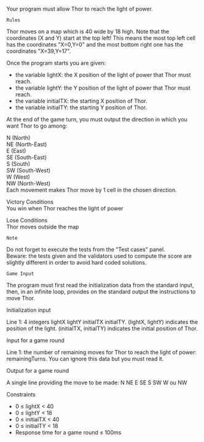 Your program must allow Thor to reach the light of power.
 	
 	Rules

Thor moves on a map which is 40 wide by 18 high. Note that the coordinates (X and Y) start at the top left! This means the most top left cell has the coordinates "X=0,Y=0" and the most bottom right one has the coordinates "X=39,Y=17".

Once the program starts you are given:
* the variable lightX: the X position of the light of power that Thor must reach.
* the variable lightY: the Y position of the light of power that Thor must reach.
* the variable initialTX: the starting X position of Thor.
* the variable initialTY: the starting Y position of Thor.

At the end of the game turn, you must output the direction in which you want Thor to go among:
	
N (North)<br>
NE (North-East)<br>
E (East)<br>
SE (South-East)<br>
S (South)<br>
SW (South-West)<br>
W (West)<br>
NW (North-West)<br>
Each movement makes Thor move by 1 cell in the chosen direction.
 
 
Victory Conditions<br>
You win when Thor reaches the light of power
 
Lose Conditions<br>
Thor moves outside the map

 	Note

Do not forget to execute the tests from the "Test cases" panel.<br>
Beware: the tests given and the validators used to compute the score are slightly different in order to avoid hard coded solutions.
 	
 	Game Input

The program must first read the initialization data from the standard input, then, in an infinite loop, provides on the standard output the instructions to move Thor.

Initialization input

Line 1: 4 integers lightX lightY initialTX initialTY. (lightX, lightY) indicates the position of the light. (initialTX, initialTY) indicates the initial position of Thor.

Input for a game round

Line 1: the number of remaining moves for Thor to reach the light of power: remainingTurns. You can ignore this data but you must read it.

Output for a game round

A single line providing the move to be made: N NE E SE S SW W ou NW

Constraints
* 0 ≤ lightX < 40
* 0 ≤ lightY < 18
* 0 ≤ initialTX < 40
* 0 ≤ initialTY < 18
* Response time for a game round ≤ 100ms